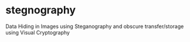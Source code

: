 # stegnography
Data Hiding in Images using Steganography and obscure transfer/storage using Visual Cryptography

